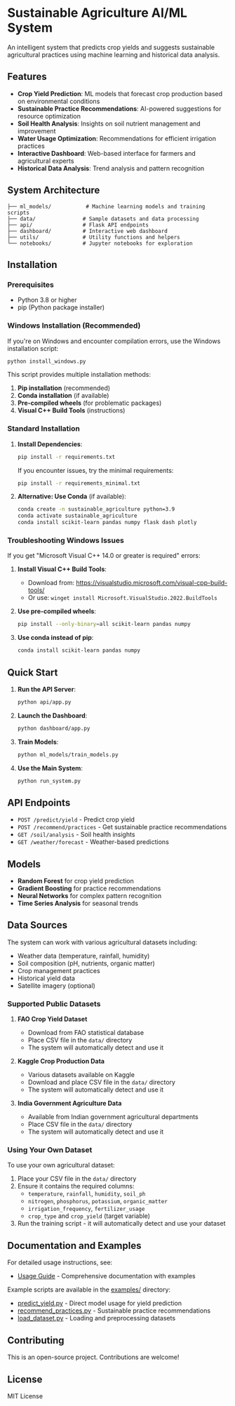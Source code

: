 # Sustainable Agriculture AI/ML System

An intelligent system that predicts crop yields and suggests sustainable agricultural practices using machine learning and historical data analysis.

## Features

- **Crop Yield Prediction**: ML models that forecast crop production based on environmental conditions
- **Sustainable Practice Recommendations**: AI-powered suggestions for resource optimization
- **Soil Health Analysis**: Insights on soil nutrient management and improvement
- **Water Usage Optimization**: Recommendations for efficient irrigation practices
- **Interactive Dashboard**: Web-based interface for farmers and agricultural experts
- **Historical Data Analysis**: Trend analysis and pattern recognition

## System Architecture

```
├── ml_models/           # Machine learning models and training scripts
├── data/               # Sample datasets and data processing
├── api/                # Flask API endpoints
├── dashboard/          # Interactive web dashboard
├── utils/              # Utility functions and helpers
└── notebooks/          # Jupyter notebooks for exploration
```

## Installation

### Prerequisites
- Python 3.8 or higher
- pip (Python package installer)

### Windows Installation (Recommended)

If you're on Windows and encounter compilation errors, use the Windows installation script:

```bash
python install_windows.py
```

This script provides multiple installation methods:
1. **Pip installation** (recommended)
2. **Conda installation** (if available)
3. **Pre-compiled wheels** (for problematic packages)
4. **Visual C++ Build Tools** (instructions)

### Standard Installation

1. **Install Dependencies**:
   ```bash
   pip install -r requirements.txt
   ```

   If you encounter issues, try the minimal requirements:
   ```bash
   pip install -r requirements_minimal.txt
   ```

2. **Alternative: Use Conda** (if available):
   ```bash
   conda create -n sustainable_agriculture python=3.9
   conda activate sustainable_agriculture
   conda install scikit-learn pandas numpy flask dash plotly
   ```

### Troubleshooting Windows Issues

If you get "Microsoft Visual C++ 14.0 or greater is required" errors:

1. **Install Visual C++ Build Tools**:
   - Download from: https://visualstudio.microsoft.com/visual-cpp-build-tools/
   - Or use: `winget install Microsoft.VisualStudio.2022.BuildTools`

2. **Use pre-compiled wheels**:
   ```bash
   pip install --only-binary=all scikit-learn pandas numpy
   ```

3. **Use conda instead of pip**:
   ```bash
   conda install scikit-learn pandas numpy
   ```

## Quick Start

1. **Run the API Server**:
   ```bash
   python api/app.py
   ```

2. **Launch the Dashboard**:
   ```bash
   python dashboard/app.py
   ```

3. **Train Models**:
   ```bash
   python ml_models/train_models.py
   ```

4. **Use the Main System**:
   ```bash
   python run_system.py
   ```

## API Endpoints

- `POST /predict/yield` - Predict crop yield
- `POST /recommend/practices` - Get sustainable practice recommendations
- `GET /soil/analysis` - Soil health insights
- `GET /weather/forecast` - Weather-based predictions

## Models

- **Random Forest** for crop yield prediction
- **Gradient Boosting** for practice recommendations
- **Neural Networks** for complex pattern recognition
- **Time Series Analysis** for seasonal trends

## Data Sources

The system can work with various agricultural datasets including:
- Weather data (temperature, rainfall, humidity)
- Soil composition (pH, nutrients, organic matter)
- Crop management practices
- Historical yield data
- Satellite imagery (optional)

### Supported Public Datasets

1. **FAO Crop Yield Dataset**
   - Download from FAO statistical database
   - Place CSV file in the `data/` directory
   - The system will automatically detect and use it

2. **Kaggle Crop Production Data**
   - Various datasets available on Kaggle
   - Download and place CSV file in the `data/` directory
   - The system will automatically detect and use it

3. **India Government Agriculture Data**
   - Available from Indian government agricultural departments
   - Place CSV file in the `data/` directory
   - The system will automatically detect and use it

### Using Your Own Dataset

To use your own agricultural dataset:
1. Place your CSV file in the `data/` directory
2. Ensure it contains the required columns:
   - `temperature`, `rainfall`, `humidity`, `soil_ph`
   - `nitrogen`, `phosphorus`, `potassium`, `organic_matter`
   - `irrigation_frequency`, `fertilizer_usage`
   - `crop_type` and `crop_yield` (target variable)
3. Run the training script - it will automatically detect and use your dataset

## Documentation and Examples

For detailed usage instructions, see:
- [Usage Guide](docs/usage_guide.md) - Comprehensive documentation with examples

Example scripts are available in the [examples/](examples/) directory:
- [predict_yield.py](examples/predict_yield.py) - Direct model usage for yield prediction
- [recommend_practices.py](examples/recommend_practices.py) - Sustainable practice recommendations
- [load_dataset.py](examples/load_dataset.py) - Loading and preprocessing datasets

## Contributing

This is an open-source project. Contributions are welcome!

## License

MIT License
